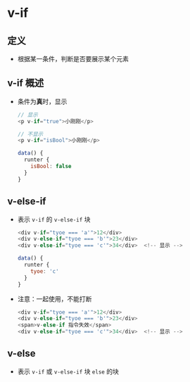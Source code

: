 # v-if

## 定义

- 根据某一条件，判断是否要展示某个元素

## v-if 概述

- 条件为**真**时，显示

    ```js
    // 显示
    <p v-if="true">小刚刚</p>
    ```

    ```js
    // 不显示
    <p v-if="isBool">小刚刚</p>

    data() {
      runter {
        isBool: false
      }
    }
    ```

## v-else-if

- 表示 `v-if` 的 `v-else-if` 块

    ```js
    <div v-if="tyoe === 'a'">12</div>
    <div v-else-if="tyoe === 'b'">23</div>
    <div v-else-if="tyoe === 'c'">34</div>  <!-- 显示 -->

    data() {
      runter {
        tyoe: 'c'
      }
    }
    ```

- 注意：一起使用，不能打断

    ```js
    <div v-if="tyoe === 'a'">12</div>
    <div v-else-if="tyoe === 'b'">23</div>
    <span>v-else-if 指令失效</span>
    <div v-else-if="tyoe === 'c'">34</div>  <!-- 显示 -->
    ```

## v-else

- 表示 `v-if` 或 `v-else-if` 块 `else` 的块
